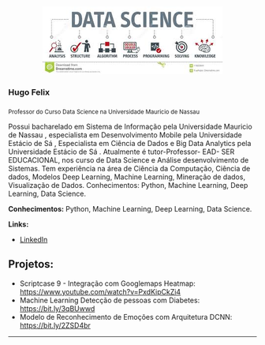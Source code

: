 

<p align="center">
<img src="https://github.com/hugofelix8282/DataScience/blob/main/banner.jpg" >
</p>

### Hugo Felix
<sub>Professor do Curso Data Science na Universidade Mauricio de Nassau</sub>

Possui bacharelado em Sistema de Informação pela Universidade Mauricio de Nassau , especialista em Desenvolvimento Mobile pela Universidade Estácio de Sá , Especialista em Ciência de Dados e Big Data Analytics pela Universidade Estácio de Sá . Atualmente é tutor-Professor- EAD- SER EDUCACIONAL, nos curso de Data Science e Análise desenvolvimento de Sistemas. Tem experiência na área de Ciência da Computação, Ciência de dados, Modelos Deep Learning, Machine Learning, Mineração de dados, Visualização de Dados. Conhecimentos: Python, Machine Learning, Deep Learning, Data Science.

**Conhecimentos:** Python, Machine Learning, Deep Learning, Data Science.

**Links:**

* [LinkedIn](https://www.linkedin.com/in/hugo-felix-60ba219b)


## Projetos:


* Scriptcase 9 - Integração com Googlemaps Heatmap: https://www.youtube.com/watch?v=PxdKipCkZi4
* Machine Learning Detecção de pessoas com Diabetes: https://bit.ly/3qBUwwd
* Modelo de Reconhecimento de Emoções com Arquitetura DCNN:  https://bit.ly/2ZSD4br

---

